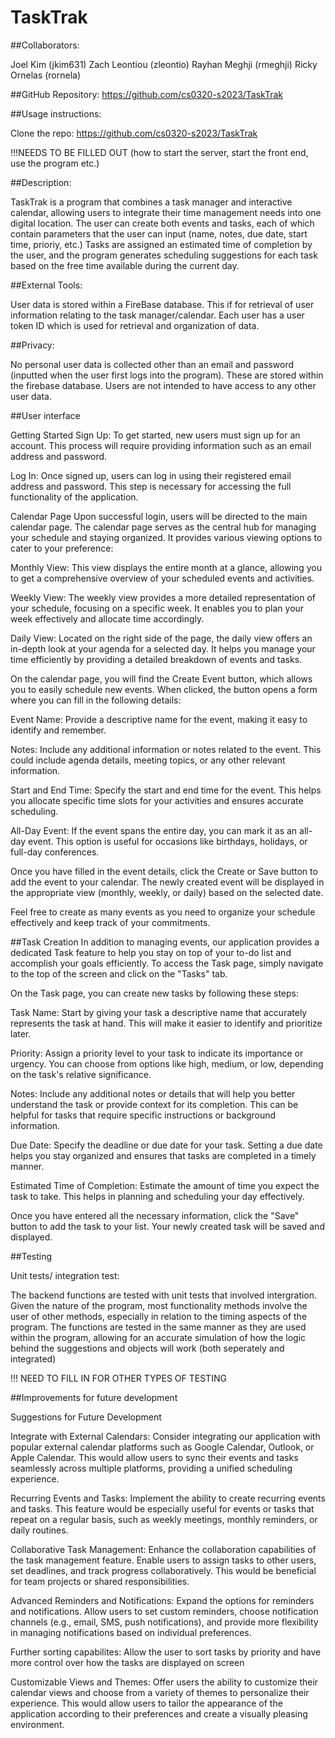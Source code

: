 # TaskTrak


##Collaborators: 

Joel Kim (jkim631)
Zach Leontiou (zleontio)
Rayhan Meghji (rmeghji)
Ricky Ornelas (rornela)

##GitHub Repository:
https://github.com/cs0320-s2023/TaskTrak

##Usage instructions:

Clone the repo: https://github.com/cs0320-s2023/TaskTrak

!!!NEEDS TO BE FILLED OUT (how to start the server, start the front end, use the program etc.)



##Description:

TaskTrak is a program that combines a task manager and interactive calendar, allowing users to 
integrate their time management needs into one digital location. The user can create both events 
and tasks, each of which contain parameters that the user can input (name, notes, due date, 
start time, prioriy, etc.) Tasks are assigned an estimated time of completion by the user, and the 
program generates scheduling suggestions for each task based on the free time available during the current day.  

##External Tools:

User data is stored within a FireBase database. This if for retrieval of user information 
relating to the task manager/calendar. Each user has a user token ID which is used for retrieval 
and organization of data. 

##Privacy:

No personal user data is collected other than an email and password (inputted when the user 
first logs into the program). These are stored within the firebase database. Users are not intended 
to have access to any other user data.


##User interface

Getting Started
Sign Up: To get started, new users must sign up for an account. This process will require providing 
information such as an email address and password.

Log In: Once signed up, users can log in using their registered email address and password. 
This step is necessary for accessing the full functionality of the application.

Calendar Page
Upon successful login, users will be directed to the main calendar page. 
The calendar page serves as the central hub for managing your schedule and staying organized. 
It provides various viewing options to cater to your preference:

Monthly View: This view displays the entire month at a glance, allowing you to get a comprehensive 
overview of your scheduled events and activities.

Weekly View: The weekly view provides a more detailed representation of your schedule, focusing on 
a specific week. It enables you to plan your week effectively and allocate time accordingly.

Daily View: Located on the right side of the page, the daily view offers an in-depth look at your 
agenda for a selected day. It helps you manage your time efficiently by providing a detailed 
breakdown of events and tasks.

On the calendar page, you will find the Create Event button, which allows you to easily schedule 
new events. When clicked, the button opens a form where you can fill in the following details:

Event Name: Provide a descriptive name for the event, making it easy to identify and remember.

Notes: Include any additional information or notes related to the event. 
This could include agenda details, meeting topics, or any other relevant information.

Start and End Time: Specify the start and end time for the event.
This helps you allocate specific time slots for your activities and ensures accurate scheduling.

All-Day Event: If the event spans the entire day, you can mark it as an all-day event. 
This option is useful for occasions like birthdays, holidays, or full-day conferences.

Once you have filled in the event details, click the Create or Save button to add the event to your
calendar. The newly created event will be displayed in the appropriate view 
(monthly, weekly, or daily) based on the selected date.

Feel free to create as many events as you need to organize your schedule effectively 
and keep track of your commitments.


##Task Creation
In addition to managing events, our application provides a dedicated Task feature to help you stay 
on top of your to-do list and accomplish your goals efficiently. To access the Task page, 
simply navigate to the top of the screen and click on the "Tasks" tab.

On the Task page, you can create new tasks by following these steps:

Task Name: Start by giving your task a descriptive name that accurately represents the task at hand. 
This will make it easier to identify and prioritize later.

Priority: Assign a priority level to your task to indicate its importance or urgency. 
You can choose from options like high, medium, or low, depending on the task's relative significance.

Notes: Include any additional notes or details that will help you better understand the task or 
provide context for its completion. This can be helpful for tasks that require specific instructions
or background information.

Due Date: Specify the deadline or due date for your task. Setting a due date helps you stay 
organized and ensures that tasks are completed in a timely manner.

Estimated Time of Completion: Estimate the amount of time you expect the task to take. 
This helps in planning and scheduling your day effectively.

Once you have entered all the necessary information, click the "Save" button to add the 
task to your list. Your newly created task will be saved and displayed.



##Testing

Unit tests/ integration test: 

The backend functions are tested with unit tests that involved intergration. Given the nature of 
the program, most functionality methods involve the user of other methods, especially in 
relation to the timing aspects of the program. The functions are tested in the same manner as 
they are used within the program, allowing for an accurate simulation of how the logic behind 
the suggestions and objects will work (both seperately and integrated)


!!! NEED TO FILL IN FOR OTHER TYPES OF TESTING

##Improvements for future development


Suggestions for Future Development

Integrate with External Calendars: 
Consider integrating our application with popular external calendar platforms such as Google 
Calendar, Outlook, or Apple Calendar. This would allow users to sync their events and tasks 
seamlessly across multiple platforms, providing a unified scheduling experience.


Recurring Events and Tasks: Implement the ability to create recurring events and tasks. 
This feature would be especially useful for events or tasks that repeat on a regular basis, 
such as weekly meetings, monthly reminders, or daily routines.

Collaborative Task Management: Enhance the collaboration capabilities of the task management 
feature. Enable users to assign tasks to other users, set deadlines, and track progress 
collaboratively. This would be beneficial for team projects or shared responsibilities.

Advanced Reminders and Notifications: Expand the options for reminders and notifications. 
Allow users to set custom reminders, choose notification channels (e.g., email, SMS, push 
notifications), and provide more flexibility in managing notifications based on individual 
preferences.

Further sorting capabilites: Allow the user to sort tasks by priority and have more control over 
how the tasks are displayed on screen

Customizable Views and Themes: Offer users the ability to customize their calendar views and 
choose from a variety of themes to personalize their experience. This would allow users to tailor 
the appearance of the application according to their preferences and create a visually pleasing 
environment.


